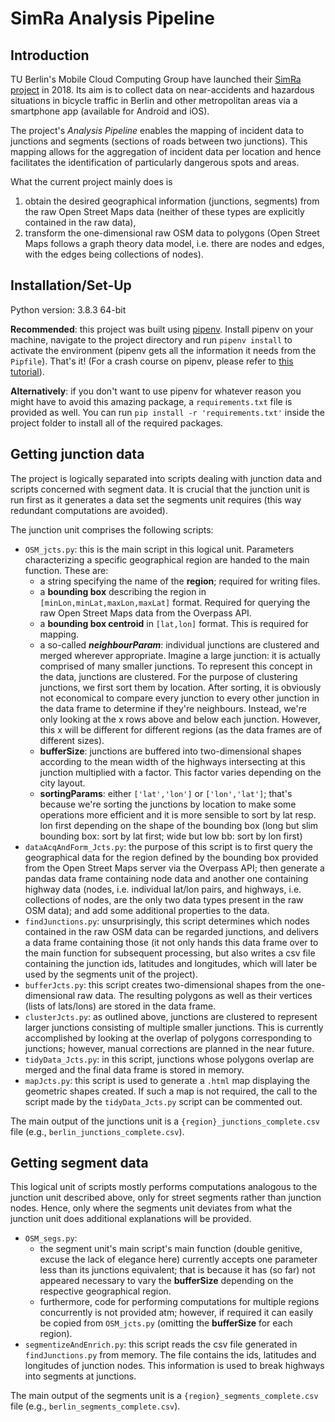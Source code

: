 
# SimRa Analysis Pipeline

## Introduction

TU Berlin's Mobile Cloud Computing Group have launched their  [SimRa project](https://www.digital-future.berlin/en/research/projects/simra/ "SimRa Project Site") in 2018. Its aim is to collect data on near-accidents and hazardous situations in bicycle traffic in Berlin and other metropolitan areas via a smartphone app (available for Android and iOS).

The project's *Analysis Pipeline* enables the mapping of incident data to junctions and segments (sections of roads between two junctions). This mapping allows for the aggregation of incident data per location and hence facilitates the identification of particularly dangerous spots and areas.

What the current project mainly does is
1. obtain the desired geographical information (junctions, segments) from the raw Open Street Maps data (neither of these types are explicitly contained in the raw data), 
1. transform the one-dimensional raw OSM data to polygons (Open Street Maps follows a graph theory data model, i.e. there are nodes and edges, with the edges being collections of nodes). 

## Installation/Set-Up

Python version: 3.8.3 64-bit

**Recommended**: this project was built using [pipenv](https://pipenv-fork.readthedocs.io/en/latest/basics.html "Pipenv documentation"). Install pipenv on your machine, navigate to the project directory and run `pipenv install` to activate the environment (pipenv gets all the information it needs from the `Pipfile`). That's it! (For a crash course on pipenv, please refer to [this tutorial](https://www.youtube.com/watch?v=6Qmnh5C4Pmo "Pipenv Crash Course by Traversy Media")).

**Alternatively**: if you don't want to use pipenv for whatever reason you might have to avoid this amazing package, a `requirements.txt` file is provided as well. You can run `pip install -r 'requirements.txt'` inside the project folder to install all of the required packages.

## Getting junction data

The project is logically separated into scripts dealing with junction data and scripts concerned with segment data. It is crucial that the junction unit is run first as it generates a data set the segments unit requires (this way redundant computations are avoided). 

The junction unit comprises the following scripts:
* `OSM_jcts.py`: this is the main script in this logical unit. Parameters characterizing a specific geographical region are handed to the main function. These are:
    * a string specifying the name of the **region**; required for writing files.
    * a **bounding box** describing the region in `[minLon,minLat,maxLon,maxLat]` format. Required for querying the raw Open Street Maps data from the Overpass API.
    * a **bounding box centroid** in `[lat,lon]` format. This is required for mapping. 
    * a so-called ***neighbourParam***: individual junctions are clustered and merged wherever appropriate. Imagine a large junction: it is actually comprised of many smaller junctions. To represent this concept in the data, junctions are clustered. For the purpose of clustering junctions, we first sort them by location. After sorting, it is obviously not economical to compare every junction to every other junction in the data frame to determine if they're neighbours. Instead, we're only looking at the x rows above and below each junction. However, this x will be different for different regions (as the data frames are of different sizes).
    * **bufferSize**: junctions are buffered into two-dimensional shapes according to the mean width of the highways intersecting at this junction multiplied with a factor. This factor varies depending on the city layout. 
    * **sortingParams**: either `['lat','lon']` or `['lon','lat']`; that's because we're sorting the junctions by location to make some operations more efficient and it is more sensible to sort by lat resp. lon first depending on the shape of the bounding box (long but slim bounding box: sort by lat first; wide but low bb: sort by lon first) 
* `dataAcqAndForm_Jcts.py`: the purpose of this script is to first query the geographical data for the region defined by the bounding box provided from the Open Street Maps server via the Overpass API; then generate a pandas data frame containing node data and another one containing highway data (nodes, i.e. individual lat/lon pairs, and highways, i.e. collections of nodes, are the only two data types present in the raw OSM data); and add some additional properties to the data.
* `findJunctions.py`: unsurprisingly, this script determines which nodes contained in the raw OSM data can be regarded junctions, and delivers a data frame containing those (it not only hands this data frame over to the main function for subsequent processing, but also writes a csv file containing the junction ids, latitudes and longitudes, which will later be used by the segments unit of the project).
* `bufferJcts.py`: this script creates two-dimensional shapes from the one-dimensional raw data. The resulting polygons as well as their vertices (lists of lats/lons) are stored in the data frame.
* `clusterJcts.py`: as outlined above, junctions are clustered to represent larger junctions consisting of multiple smaller junctions. This is currently accomplished by looking at the overlap of polygons corresponding to junctions; however, manual corrections are planned in the near future.
* `tidyData_Jcts.py`: in this script, junctions whose polygons overlap are merged and the final data frame is stored in memory.
* `mapJcts.py`: this script is used to generate a `.html` map displaying the geometric shapes created. If such a map is not required, the call to the script made by the `tidyData_Jcts.py` script can be commented out.

The main output of the junctions unit is a `{region}_junctions_complete.csv` file (e.g., `berlin_junctions_complete.csv`).

## Getting segment data

This logical unit of scripts mostly performs computations analogous to the junction unit described above, only for street segments rather than junction nodes. Hence, only where the segments unit deviates from what the junction unit does additional explanations will be provided.

* `OSM_segs.py`: 
    * the segment unit's main script's main function (double genitive, excuse the lack of elegance here) currently accepts one parameter less than its junctions equivalent; that is because it has (so far) not appeared necessary to vary the **bufferSize** depending on the respective geographical region. 
    * furthermore, code for performing computations for multiple regions concurrently is not provided atm; however, if required it can easily be copied from `OSM_jcts.py` (omitting the **bufferSize** for each region).
* `segmentizeAndEnrich.py`: this script reads the csv file generated in `findJunctions.py` from memory. The file contains the ids, latitudes and longitudes of junction nodes. This information is used to break highways into segments at junctions. 

The main output of the segments unit is a `{region}_segments_complete.csv` file (e.g., `berlin_segments_complete.csv`).